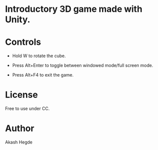 # Introductory 3D game made with Unity.

# Controls

* Hold W to rotate the cube.

* Press Alt+Enter to toggle between windowed mode/full screen mode.

* Press Alt+F4 to exit the game.


# License

Free to use under CC.

# Author

Akash Hegde
